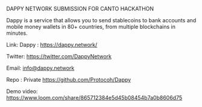 
DAPPY NETWORK SUBMISSION FOR CANTO HACKATHON

Dappy is a service that allows you to send stablecoins to bank accounts and mobile money wallets in 80+ countries, from multiple blockchains in minutes.

Link: Dappy : https://dappy.network/

Twitter: https://twitter.com/DappyNetwork

Email: info@dappy.network

Repo : Private https://github.com/Protocoh/Dappy

Demo video: https://www.loom.com/share/865712384e5d45b08454b7a0b8606d75
